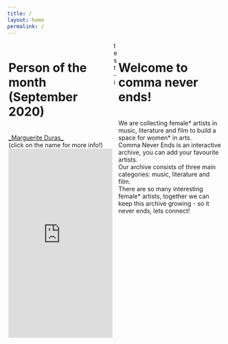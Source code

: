 ```yaml
---
title: /
layout: home
permalink: /
---
```


<html>
<div style="float: left; width: 48%; height: 100%; margin: 3px;">
  
# Person of the month (September 2020)
<br/>
<a href="https://en.wikipedia.org/wiki/Marguerite_Duras" target="iframe_person">
_Marguerite Duras_
</a>
<br/>
(click on the name for more info!)
<iframe width="100%" height="440px;" frameborder="0" name="iframe_person" allowfullscreen src="https://lh3.googleusercontent.com/pw/ACtC-3fqQeH_Szupw-xfguVev5NKEYI9V3w_3elKJAYc1MxbhqT-uGzN36bDrxGufYiRbBaS-SEK3knIgXVViSmJ6zZQ5IOyCFELlAkb7Ye-XKdeQS9fhWZLBtXoGZEPFmFOWq3c_vzWsYGMOunfFAyD4Gw=w308-h434-no">
</iframe>

</div>

<div style="float: right; width: 48%; height: 100%; margin: 3px;">
  
# Welcome to comma never ends!
<br/>
We are collecting female* artists in music, literature and film to build a space for women* in arts. <br/>
Comma Never Ends is an interactive archive, you can add your favourite artists. <br/>
Our archive consists of three main categories: music, literature and film. <br/>
There are so many interesting female* artists, together we can keep this archive growing - so it never ends, lets connect! <br/>
</div>



test-ing111
<br/>

</html>
